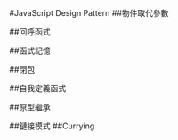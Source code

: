#JavaScript Design Pattern
##物件取代參數

##回呼函式

##函式記憶

##閉包

##自我定義函式

##原型繼承

##鏈接模式
##Currying







##
